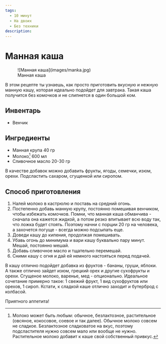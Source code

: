 ```yaml
---
tags:
  - 10 минут
  - На двоих
  - Без техники
description:
---
```

# Манная каша

<figure markdown="span">
  ![Манная каша](images/manka.jpg)
  <figcaption>Манная каша</figcaption>
</figure>

В этом рецепте ты узнаешь, как просто приготовить вкусную и нежную манную кашу, которая идеально подойдет для завтрака. Такая каша получится без комочков и не слипнется в один большой ком.

## Инвентарь

- Венчик

## Ингредиенты

- Манная крупа 40 гр
- Молоко[^1] 600 мл
- Сливочное масло 20-30 гр

В качестве добавок можно добавить фрукты, ягоды, семечки, изюм, орехи. Подсластить сахаром, сгущенкой или сиропом.

## Способ приготовления

1. Налей молоко в кастрюлю и поставь на средний огонь.
2. Постепенно добавь манную крупу, постоянно помешивая венчиком, чтобы избежать комочков. Помни, что манная каша обманчива - сначала она кажется жидкой, а потом резко впитывает всю воду так, что ложка будет стоять. Поэтому начни с порции 20 гр на человека, а захочется погуще - всегда можно подсыпать еще.
3. Доведи кашу до кипения, продолжая помешивать.
4. Убавь огонь до минимума и вари кашу буквально пару минут. Мешай, постоянно мешай.
5. Добавь сливочное масло и тщательно перемешай.
6. Сними кашу с огня и дай ей немного настояться перед подачей.

В кашу отлично подойдет добавка из фруктов - бананы, груши, яблоки. А также отлично зайдет изюм, грецкий орех и другие сухофрукты и орехи. Сгущеное молоко, варенье, мед - опционально. Идеальное сочетание примерно такое: 1 свежий фрукт, 1 вид сухофруктов или орехов, 1 сироп. Кстати, к сладкой каше отлично заходит и бутерброд с колбасой.

Приятного аппетита! 

[^1]: Молоко может быть любым: обычное, безлактозное, растительное (овсяное, кокосовое, соевое и так далее). Обычное молоко совсем не сладкое. Безлактозное сладковатое на вкус, поэтому подсластителя нужно совсем мало или вообще не нужно. Растительное молоко добавит к каше свой собственный привкус.